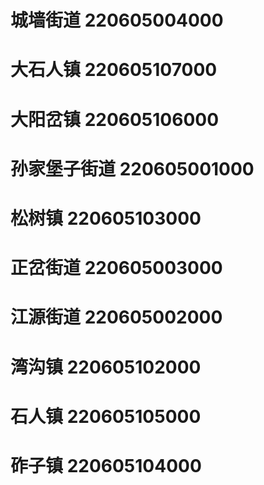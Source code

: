 # 城墙街道 220605004000
# 大石人镇 220605107000
# 大阳岔镇 220605106000
# 孙家堡子街道 220605001000
# 松树镇 220605103000
# 正岔街道 220605003000
# 江源街道 220605002000
# 湾沟镇 220605102000
# 石人镇 220605105000
# 砟子镇 220605104000
